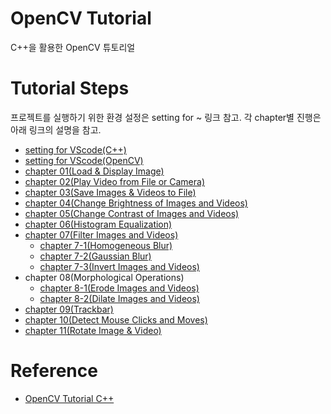 # OpenCV Tutorial
C++을 활용한 OpenCV 튜토리얼

# Tutorial Steps
프로젝트를 실행하기 위한 환경 설정은 setting for ~ 링크 참고.
각 chapter별 진행은 아래 링크의 설명을 참고.
- [setting for VScode(C++)](https://comfortable-carnation-df7.notion.site/C-2cb79a033b4f478598343bcb590dd040?pvs=4)
- [setting for VScode(OpenCV)](https://comfortable-carnation-df7.notion.site/OpenCV-aaa8848aa10d4660a4a5c1c0041bae55?pvs=4)
- [chapter 01(Load & Display Image)](https://comfortable-carnation-df7.notion.site/Load-Display-Image-e39c210bc2394a4e86ef744e30fcfd65?pvs=4)
- [chapter 02(Play Video from File or Camera)](https://comfortable-carnation-df7.notion.site/Play-Video-from-File-or-Camera-7ce885cd513f476ba08a9e2c677fdec2?pvs=4)
- [chapter 03(Save Images & Videos to File)](https://comfortable-carnation-df7.notion.site/Save-Images-Videos-to-File-54a9ea72708a46549c3ed9d8e75ff68d?pvs=4)
- [chapter 04(Change Brightness of Images and Videos)](https://comfortable-carnation-df7.notion.site/Change-Brightness-61a7a676416d442a8923885ac355ede7?pvs=4)
- [chapter 05(Change Contrast of Images and Videos)](https://comfortable-carnation-df7.notion.site/Change-Contrast-5b05db1b240c445e9d6bc0e28af912f7?pvs=4)
- [chapter 06(Histogram Equalization)](https://comfortable-carnation-df7.notion.site/Histogram-Equalization-cc67c23ab6c8446e8900d7937d7b4411?pvs=4)
- [chapter 07(Filter Images and Videos)](https://comfortable-carnation-df7.notion.site/Filter-Images-and-Videos-7743abfca7c04aa88fe7bd1a9861d35b?pvs=4) 
  - [chapter 7-1(Homogeneous Blur)](https://comfortable-carnation-df7.notion.site/Homogeneous-Blur-3829afd85a0c41848443643f59eb2a44?pvs=4)
  - [chapter 7-2(Gaussian Blur)](https://comfortable-carnation-df7.notion.site/Gaussian-Blur-e07a91f40977456eb92c011dbf025c4e?pvs=4)
  - [chapter 7-3(Invert Images and Videos)](https://comfortable-carnation-df7.notion.site/Invert-Images-and-Videos-d2c9bb6499964284abaffd3bb25db011?pvs=4)
- chapter 08(Morphological Operations)
  -  [chapter 8-1(Erode Images and Videos)](https://comfortable-carnation-df7.notion.site/Erode-Images-and-Videos-9aadadffcfb942b19b8e615ded0dfbc7?pvs=4)
  -  [chapter 8-2(Dilate Images and Videos)](https://comfortable-carnation-df7.notion.site/Dilate-Images-and-Videos-f685ec6be3da415488fe1b32fcfd536d?pvs=4)
- [chapter 09(Trackbar)](https://comfortable-carnation-df7.notion.site/Trackbar-ff566967616f44d295874f775148a529?pvs=4)
- [chapter 10(Detect Mouse Clicks and Moves)](https://comfortable-carnation-df7.notion.site/Detect-Mouse-Clicks-and-Moves-1c169ccc089e4f75aedcdc5bfb8454c8?pvs=4)
- [chapter 11(Rotate Image & Video)](https://comfortable-carnation-df7.notion.site/Rotate-Image-Video-579020e495894f8589c945a9bd643252?pvs=4)
  
# Reference
- [OpenCV Tutorial C++](https://www.opencv-srf.com/p/opencv-lessons.html)
